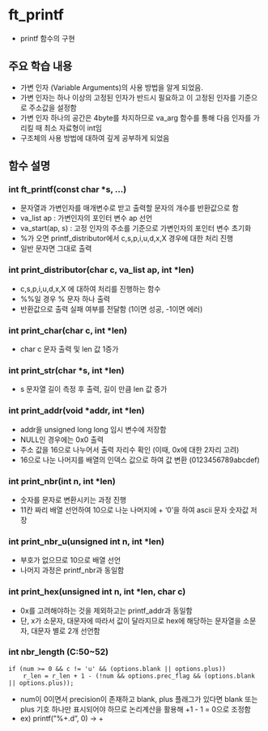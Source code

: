 # ft_printf

- printf 함수의 구현

## 주요 학습 내용

- 가변 인자 (Variable Arguments)의 사용 방법을 알게 되었음.
- 가변 인자는 하나 이상의 고정된 인자가 반드시 필요하고 이 고정된 인자를 기준으로 주소값을 설정함
- 가변 인자 하나의 공간은 4byte를 차지하므로 va_arg 함수를 통해 다음 인자를 가리킬 때 최소 자료형이 int임
- 구조체의 사용 방법에 대하여 깊게 공부하게 되었음

## 함수 설명

### int	ft_printf(const char *s, ...)

- 문자열과 가변인자를 매개변수로 받고 출력할 문자의 개수를 반환값으로 함
- va_list ap : 가변인자의 포인터 변수 ap 선언
- va_start(ap, s) : 고정 인자의 주소를 기준으로 가변인자의 포인터 변수 초기화
- %가 오면 printf_distributor에서 c,s,p,i,u,d,x,X 경우에 대한 처리 진행
- 일반 문자면 그대로 출력

### int print_distributor(char c, va_list ap, int *len)

- c,s,p,i,u,d,x,X 에 대하여 처리를 진행하는 함수
- %%일 경우 % 문자 하나 출력
- 반환값으로 출력 실패 여부를 전달함 (1이면 성공, -1이면 에러)

### int	print_char(char c, int *len)

- char c 문자 출력 및 len 값 1증가

### int	print_str(char *s, int *len)

- s 문자열 길이 측정 후 출력, 길이 만큼 len 값 증가

### int	print_addr(void *addr, int *len)

- addr을 unsigned long long 임시 변수에 저장함
- NULL인 경우에는 0x0 출력
- 주소 값을 16으로 나누어서 출력 자리수 확인 (이때, 0x에 대한 2자리 고려)
- 16으로 나눈 나머지를 배열의 인덱스 값으로 하여 값 변환 (0123456789abcdef)

### int	print_nbr(int n, int *len)

- 숫자를 문자로 변환시키는 과정 진행
- 11칸 짜리 배열 선언하여 10으로 나눈 나머지에 + ‘0’을 하여 ascii 문자 숫자값 저장

### int	print_nbr_u(unsigned int n, int *len)

- 부호가 없으므로 10으로 배열 선언
- 나머지 과정은 printf_nbr과 동일함

### int	print_hex(unsigned int n, int *len, char c)

- 0x를 고려해야하는 것을 제외하고는 printf_addr과 동일함
- 단, x가 소문자, 대문자에 따라서 값이 달라지므로 hex에 해당하는 문자열을 소문자, 대문자 별로 2개 선언함


### int nbr_length (C:50~52)

```
if (num >= 0 && c != 'u' && (options.blank || options.plus))
	r_len = r_len + 1 - (!num && options.prec_flag && (options.blank || options.plus));
```

- num이 0이면서 precision이 존재하고 blank, plus 플래그가 있다면  blank 또는 plus 기호 하나만 표시되어야 하므로 논리계산을 활용해 +1 - 1 = 0으로 조정함
- ex) printf(”%+.d”, 0) → +

